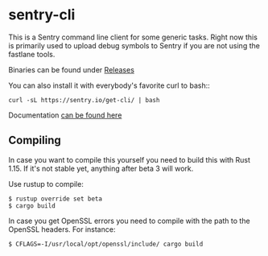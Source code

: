 # sentry-cli

This is a Sentry command line client for some generic tasks.  Right now this
is primarily used to upload debug symbols to Sentry if you are not using the
fastlane tools.

Binaries can be found under [Releases](https://github.com/getsentry/sentry-cli/releases/)

You can also install it with everybody's favorite curl to bash::

    curl -sL https://sentry.io/get-cli/ | bash

Documentation [can be found here](https://docs.sentry.io/hosted/learn/cli/)

## Compiling

In case you want to compile this yourself you need to build this with Rust
1.15.  If it's not stable yet, anything after beta 3 will work.

Use rustup to compile:

    $ rustup override set beta
    $ cargo build

In case you get OpenSSL errors you need to compile with the path to the
OpenSSL headers.  For instance:

    $ CFLAGS=-I/usr/local/opt/openssl/include/ cargo build
